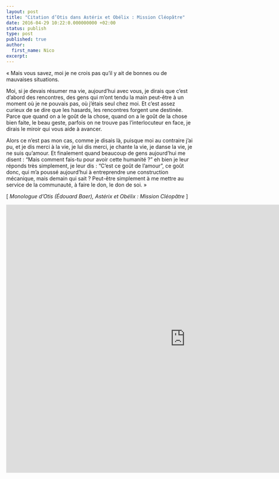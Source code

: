 ```yaml
---
layout: post
title: "Citation d’Otis dans Astérix et Obélix : Mission Cléopâtre"
date: 2016-04-29 10:22:0.000000000 +02:00
status: publish
type: post
published: true
author:
  first_name: Nico
excerpt:
---
```


« Mais vous savez, moi je ne crois pas qu’il y ait de bonnes ou de mauvaises situations.

Moi, si je devais résumer ma vie, aujourd’hui avec vous, je dirais que c’est d’abord des rencontres, des gens qui m’ont tendu la main peut-être à un moment où je ne pouvais pas, où j’étais seul chez moi. Et c’est assez curieux de se dire que les hasards, les rencontres forgent une destinée. Parce que quand on a le goût de la chose, quand on a le goût de la chose bien faite, le beau geste, parfois on ne trouve pas l’interlocuteur en face, je dirais le miroir qui vous aide à avancer.

Alors ce n’est pas mon cas, comme je disais là, puisque moi au contraire j’ai pu, et je dis merci à la vie, je lui dis merci, je chante la vie, je danse la vie, je ne suis qu’amour. Et finalement quand beaucoup de gens aujourd’hui me disent : “Mais comment fais-tu pour avoir cette humanité ?” eh bien je leur réponds très simplement, je leur dis : “C’est ce goût de l’amour”, ce goût donc, qui m’a poussé aujourd’hui à entreprendre une construction mécanique, mais demain qui sait ? Peut-être simplement à me mettre au service de la communauté, à faire le don, le don de soi. »

[ *Monologue d’Otis (Édouard Baer), Astérix et Obélix : Mission Cléopâtre* ]

<iframe width="960" height="720" src="https://www.youtube.com/embed/AMij3xjEW-A" frameborder="0" allowfullscreen></iframe>

